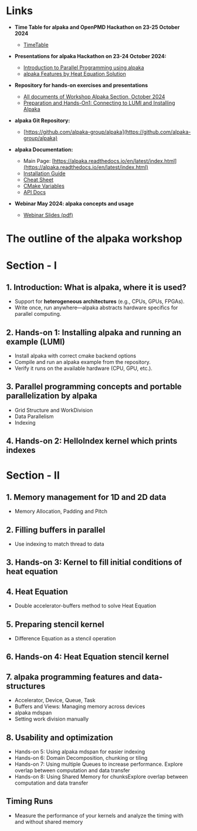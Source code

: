 # Links

- **Time Table for alpaka and OpenPMD Hackathon on 23-25 October 2024**
  - [TimeTable](https://events.hifis.net/event/1657/timetable/#all)

- **Presentations for alpaka Hackathon on 23-24 October 2024:**
  - [Introduction to Parallel Programming using alpaka](https://github.com/alpaka-group/alpaka-workshop-slides/blob/oct2024_workshop/presentations/UsingAlpakaWorkshopOctober2024.pdf)
  - [alpaka Features by Heat Equation Solution](https://github.com/alpaka-group/alpaka-workshop-slides/blob/oct2024_workshop/presentations/AlpakaFeaturesByHeatEquationOctober2024.pdf)
- **Repository for hands-on exercises and presentations**
  - [All documents of Workshop Alpaka Section, October 2024](https://github.com/alpaka-group/alpaka-workshop-slides/tree/oct2024_workshop)
  - [Preparation and Hands-On1: Connecting to LUMI and Installing Alpaka](https://github.com/alpaka-group/alpaka-workshop-slides/blob/oct2024_workshop/Day_1/alpaka_install_run_example.md)   
- **alpaka Git Repository:**
  - [https://github.com/alpaka-group/alpaka](https://github.com/alpaka-group/alpaka)

- **alpaka Documentation:**
  - Main Page: [https://alpaka.readthedocs.io/en/latest/index.html](https://alpaka.readthedocs.io/en/latest/index.html)
  - [Installation Guide](https://alpaka.readthedocs.io/en/latest/)
  - [Cheat Sheet](https://alpaka.readthedocs.io/en/latest/basic/cheatsheet.html)
  - [CMake Variables](https://alpaka.readthedocs.io/en/latest/advanced/cmake.html)
  - [API Docs](https://alpaka-group.github.io/alpaka/)
- **Webinar May 2024: alpaka concepts and usage**
  - [Webinar Slides (pdf)](https://github.com/alpaka-group/alpaka-workshop-slides/blob/d40c44081c53041ce618205167c130c973c9b41e/slides-2024/UsingAlpakaForPlasmaPepscWebinar28May2024.pdf)
  



# The outline of the alpaka workshop

# Section - I

## 1. Introduction: What is alpaka, where it is used?
- Support for **heterogeneous architectures** (e.g., CPUs, GPUs, FPGAs).
- Write once, run anywhere—alpaka abstracts hardware specifics for parallel computing.

## 2. Hands-on 1: Installing alpaka and running an example (LUMI)
- Install alpaka with correct cmake backend options
- Compile and run an alpaka example from the repository.
- Verify it runs on the available hardware (CPU, GPU, etc.).

## 3. Parallel programming concepts and portable parallelization by alpaka
- Grid Structure and WorkDivision
- Data Parallelism
- Indexing

## 4. Hands-on 2: HelloIndex kernel which prints indexes

# Section - II

## 1. Memory management for 1D and 2D data
- Memory Allocation, Padding and Pitch

## 2. Filling buffers in parallel
- Use indexing to match thread to data

## 3. Hands-on 3: Kernel to fill initial conditions of heat equation

## 4. Heat Equation
- Double accelerator-buffers method to solve Heat Equation
## 5. Preparing stencil kernel
- Difference Equation as a stencil operation

## 6. Hands-on 4: Heat Equation stencil kernel

## 7. alpaka programming features and data-structures
- Accelerator, Device, Queue, Task
- Buffers and Views: Managing memory across devices
- alpaka mdspan
- Setting work division manually

## 8. Usability and optimization
- Hands-on 5: Using alpaka mdspan for easier indexing 
- Hands-on 6: Domain Decomposition, chunking or tiling
- Hands-on 7: Using multiple Queues to increase performance. Explore overlap between computation and data transfer
- Hands-on 8: Using Shared Memory for chunksExplore overlap between computation and data transfer

## Timing Runs
- Measure the performance of your kernels and analyze the timing with and without shared memory
